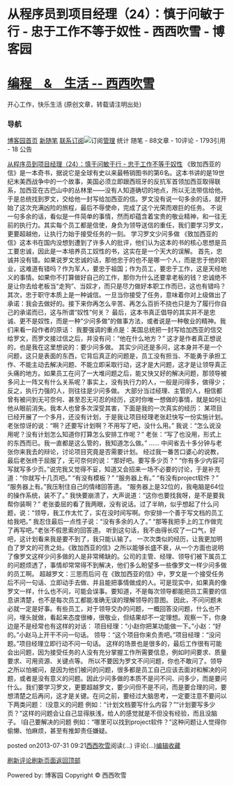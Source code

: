 
# 从程序员到项目经理（24）：慎于问敏于行 - 忠于工作不等于奴性 - 西西吹雪 - 博客园
# [编程　&　生活      --       西西吹雪](https://www.cnblogs.com/watsonyin/)
开心工作，快乐生活  (原创文章，转载请注明出处)

### 导航
[博客园](https://www.cnblogs.com/)[首页](https://www.cnblogs.com/watsonyin/)
[新随笔](https://i.cnblogs.com/EditPosts.aspx?opt=1)
[联系](https://msg.cnblogs.com/send/%E8%A5%BF%E8%A5%BF%E5%90%B9%E9%9B%AA)[订阅](https://www.cnblogs.com/watsonyin/rss)![订阅](//www.cnblogs.com/images/xml.gif)[管理](https://i.cnblogs.com/)
统计
随笔 -		88文章 -		10评论 -		1793引用 -		18
公告

[从程序员到项目经理（24）：慎于问敏于行 - 忠于工作不等于奴性](https://www.cnblogs.com/watsonyin/p/3226643.html)
《致加西亚的信》是一本奇书，据说它是全球有史以来最畅销图书的第6名。这本书讲的是19世纪末美西战争中的一个故事，美国必须立即跟西班牙的反抗军首领加西亚取得联系，加西亚在古巴山中的丛林里——没有人知道确切的地点，所以无法带信给他。于是总统找到罗文，交给他一封写给加西亚的信。罗文没有说一句多余的话，就开始了这次充满凶险的旅程，最后不辱使命，完成了这个光荣而艰巨的任务。
不说一句多余的话，看似是一件简单的事情，然而却蕴含着宝贵的敬业精神，和一往无前的执行力。其实每个员工都是信使，身负为领导送信的重任，我们要学习罗文，更要超越他，让执行力始于接受任务的一刻。
学习罗文少问多做
《致加西亚的信》这本书在国内没想到遭到了许多人的批评，他们认为这本的书的核心思想是员工要忠诚，因此是一本培养员工奴性的书，这实在是一个天大的误解。
首先，忠诚并没有错。如果说罗文忠诚的话，那他忠于的也不是哪一个人，而是忠于他的职业，这难道有错吗？作为军人，要忠于祖国；作为员工，要忠于工作，这是天经地义的事情。如果你不打算做好自己的工作，那你为什么还要拿老板的钱？忠诚绝不是让你去给老板当“走狗”、当奴才，而只是尽力做好本职工作而已，这也有错吗？
其次，忠于职守本质上是一种诚信。一旦当你接受了任务，意味着你对上级做出了承诺：我会去做好的。接下来你再怎么辛苦、再怎么百折不挠也只是为了履行你自己的承诺而已，这与所谓“奴性”何关？
最后，这本书真正倡导的其实并不是忠诚、更不是奴性，而是一种“少问多做”的做事方法，或者说是一种敬业的精神。我们来看一段作者的原话：
我要强调的重点是：美国总统把一封写给加西亚的信交给罗文，而罗文接过信之后，并没有问：“他在什么地方？”
这才是作者真正想说的，也是我在这里想说的：要少问多做。
其实少问还是多问，这本身并不是一个问题，这只是表面的东西，它背后真正的问题是，员工没有担当、不能勇于承担工作、不能主动去解决问题、不能立即采取行动，这才是大问题，这才是让领导真正头痛的地方。如果员工在问了一大堆问题之后，能又快又好的解决问题，那领导被多问上一阵又有什么关系呢？事实上，没有执行力的人，一般是问得多，做得少；反之，执行力强的人，则往往是少问多做。
大部分当过经理、主管的人，相信都曾有被问到无可奈何、甚至忍无可忍的经历，这时你唯一想做的事情，就是如何让他从眼前消失。我本人也曾多次深受其害，下面是我的一次真实的经历：
某项目已经开展了一个多月，还没有计划，于是我让项目经理老张赶快写一份实施计划。老张惊讶的说：“啊？还要写计划啊？不用写了吧，没什么用。”
我说：“怎么说没用呢？没有计划怎么知道你打算怎么安排工作呢？”
老张：“写了也没用，形式上的东西而已。我一直都是这么管的，我知道怎么做。”
……
中间省去十多分钟与老张你来我去的辩论，讨论项目究竟是否需要计划。
经过我一番苦口婆心的说教，最后老张终于屈服了，无可奈何的说：“那好吧。要写多少页？”
“你有多少内容可写就写多少页。”说完我又觉得不妥，知道又会招来一场不必要的讨论，于是补充道：“你就写十几页吧。”
“有没有模板？”
“服务器上有。”
“有没有project软件？”
“服务器上有。”我压制住自己的情绪回答道。
“服务器上是32位的，我电脑是64位的操作系统，装不了。”
我快要崩溃了，大声说道：“这你也要找我呀，是不是要我帮你装啊？”
老张委屈的看了我两眼，没有说话。过了半晌，似乎想起了什么问题，说：“领导，我工作太忙了，实在没时间写啊。你安排一个善于写文档的员工给我吧。”
我忍住最后一点性子说：“没有多余的人了。”
“那等我把手上的工作做完了再写吧。”老张不假思索的回答道。
听到这句话，我不由得长叹了一口气，好吧，这计划看来我是要不到了，我只能认输了。
一次次类似的经历，让我更加明白了罗文的可贵之处。《致加西亚的信》之所以能够长盛不衰，从一个方面也说明了像罗文这样少问多做的人是非常稀缺的。公司的主管、经理、领导们被下属员工的问题烦透了，事情却常常得不到解决，他们多么盼望多一些像罗文一样少问多做的员工啊。
超越罗文：三思而后问
在《致加西亚的信》中，罗文是一个接受任务后不问一句话、立即动手去做、并且能把事情做成的人。可是现实中，如果真的像罗文一样，什么也不问，可能会误事。要知道，不是每次领导都能把员工需要的信息讲清楚，也不是每次员工都能准确无误的理解领导的意图。
因此，不问问题未必就一定是好事。有些员工，对于领导交办的问题，一概回答没问题，什么也不问，埋头就做，看起来态度很棒，很敬业，但结果却不一定理想。观察一下，你身边是不是经常也有这样的对话：
项目经理：“小赵你把某功能做一下。”小赵：“好的。”小赵马上开干不问一句话。
领导：“这个项目你来负责吧。”项目经理：“没问题。”项目经理立即行动不问一句话。
这样的场景也是很多的，最后工作很有可能会出问题，因为接受任务的人没有充分掌握工作所需要信息，例如时间要求、质量要求、可用资源、关键点等。
所以不要因为罗文不问问题，你也不敢问了。领导之所以怕被问，是因为他们被问的问题，很多都是员工自己应该去面对和解决的问题，或者是没有意义的问题。因此少问多做的本质不是问不问、问多少，而是要问什么。我们要学习罗文，更要超越罗文，要少问但不是不问，而是要合理的问，要想清楚之后再问，这才是关键。在问之前，要经过大脑思考，一定要注意不要问以下两类问题：
l没意义的问题
例如：“计划文档要写什么内容？”“计划要写多少页？”这样的问题会让自己显得肤浅，给人的感觉就是不但没有经验，而且没脑子。
l自己要解决的问题
例如：“哪里可以找到project软件？”这种问题让人觉得你偷懒、怕麻烦，甚至有推卸责任嫌疑。





posted on2013-07-31 09:21[西西吹雪](https://www.cnblogs.com/watsonyin/)阅读(...) 评论(...)[编辑](https://i.cnblogs.com/EditPosts.aspx?postid=3226643)[收藏](#)


[刷新评论](javascript:void(0);)[刷新页面](#)[返回顶部](#top)






Powered by:
博客园
Copyright © 西西吹雪
